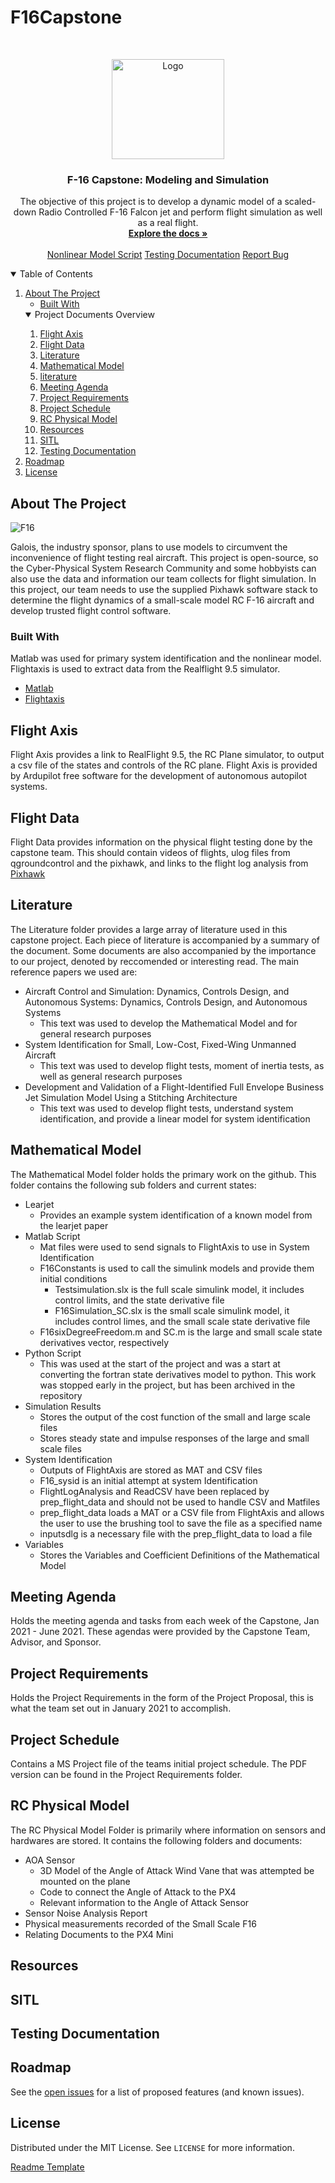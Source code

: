 # F16Capstone
<!-- PROJECT LOGO -->
<br />
<p align="center">
  <a href="https://github.com/camdeno/F16Capstone/blob/main/Resources/Images/F16%20In%20the%20Field.jpg">
    <img src="https://github.com/camdeno/F16Capstone/blob/main/Resources/Images/F16%20In%20the%20Field.jpg" alt="Logo" width="180" height="160">
  </a>

  <h3 align="center">F-16 Capstone: Modeling and Simulation</h3>

  <p align="center">
   The objective of this project is to develop a dynamic model of a scaled-down Radio Controlled F-16 Falcon jet and perform flight simulation as well as a real flight.
    <br />
    <a href="https://github.com/camdeno/F16Capstone"><strong>Explore the docs »</strong></a>
    <br />
    <br />
    <a href="https://github.com/camdeno/F16Capstone/tree/main/Mathematical%20Model/Matlab%20Script">Nonlinear Model Script</a>
    <a href="https://github.com/camdeno/F16Capstone/tree/main/Testing%20Documentation">Testing Documentation</a>
    <a href="https://github.com/camdeno/F16Capstone/issues">Report Bug</a>
  </p>
</p>


<!-- TABLE OF CONTENTS -->
<details open="open">
  <summary>Table of Contents</summary>
  <ol>
    <li>
      <a href="#about-the-project">About The Project</a>
      <ul>
        <li><a href="#built-with">Built With</a></li>
      </ul>
    </li>
      <details open="open">
      <summary>Project Documents Overview</summary>
      <ol>
          <li>
           <a href="#flight-axis">Flight Axis</a>
         </li>
          <li><a href="#flight-data">Flight Data</a></li>
          <li><a href="#literature">Literature</a></li>
          <li><a href="#mathematical-model">Mathematical Model</a></li>
          <li><a href="#literature">literature</a></li>
          <li><a href="#meeting-agenda">Meeting Agenda</a></li>
          <li><a href="#project-requirements">Project Requirements</a></li>
          <li><a href="#project-schedule">Project Schedule</a></li>
          <li><a href="#rc-physical-model">RC Physical Model</a></li>
          <li><a href="#resources">Resources</a></li>
          <li><a href="#sitl">SITL</a></li>
          <li><a href="#testing-documentation">Testing Documentation</a></li>
      </ol>  
    </details>
    <li><a href="#roadmap">Roadmap</a></li>
    <li><a href="#license">License</a></li>
  </ol>
</details>



<!-- ABOUT THE PROJECT -->
## About The Project

![F16](./Resources/f16.jpeg)

Galois, the industry sponsor, plans to use models to circumvent the inconvenience of flight testing real aircraft. This project is open-source, so the Cyber-Physical System Research Community and some hobbyists can also use the data and information our team collects for flight simulation. In this project, our team needs to use the supplied Pixhawk software stack to determine the flight dynamics of a small-scale model RC F-16 aircraft and develop trusted flight control software.

<!-- ABOUT THE PROJECT -->
### Built With

Matlab was used for primary system identification and the nonlinear model. Flightaxis is used to extract data from the Realflight 9.5 simulator. 
* [Matlab]( https://www.mathworks.com/products/matlab.html)
* [Flightaxis]( https://github.com/ArduPilot/ardupilot/blob/master/libraries/SITL/SIM_FlightAxis.cpp)

<!-- Flight Axis -->
## Flight Axis

Flight Axis provides a link to RealFlight 9.5, the RC Plane simulator, to output a csv file of the states and controls of the RC plane. Flight Axis is provided by Ardupilot free software for the development of autonomous autopilot systems. 

<!-- Flight Data -->
## Flight Data

Flight Data provides information on the physical flight testing done by the capstone team. This should contain videos of flights, ulog files from qgroundcontrol and the pixhawk, and links to the flight log analysis from [Pixhawk](https://logs.px4.io/)

<!-- Literature-->
## Literature

The Literature folder provides a large array of literature used in this capstone project. Each piece of literature is accompanied by a summary of the document. Some documents are also accompanied by the importance to our project, denoted by reccomended or interesting read. The main reference papers we used are:

* Aircraft Control and Simulation: Dynamics, Controls Design, and Autonomous Systems: Dynamics, Controls Design, and Autonomous Systems
  * This text was used to develop the Mathematical Model and for general research purposes   
* System Identification for Small, Low-Cost, Fixed-Wing Unmanned Aircraft
  * This text was used to develop flight tests, moment of inertia tests, as well as general research purposes
* Development and Validation of a Flight-Identified Full Envelope Business Jet Simulation Model Using a Stitching Architecture
  * This text was used to develop flight tests, understand system identification, and provide a linear model for system identification 


<!-- Mathematical Model -->
## Mathematical Model

The Mathematical Model folder holds the primary work on the github. This folder contains the following sub folders and current states: 

* Learjet 
  * Provides an example system identification of a known model from the learjet paper   
* Matlab Script
  * Mat files were used to send signals to FlightAxis to use in System Identification
  * F16Constants is used to call the simulink models and provide them initial conditions
    * Testsimulation.slx is the full scale simulink model, it includes control limits, and the state derivative file
    * F16Simulation_SC.slx is the small scale simulink model, it includes control limes, and the small scale state derivative file
  * F16sixDegreeFreedom.m and SC.m is the large and small scale state derivatives vector, respectively
* Python Script
  * This was used at the start of the project and was a start at converting the fortran state derivatives model to python. This work was stopped early in the project, but has been archived in the repository   
* Simulation Results
  * Stores the output of the cost function of the small and large scale files
  * Stores steady state and impulse responses of the large and small scale files
* System Identification
  * Outputs of FlightAxis are stored as MAT and CSV files 
  * F16_sysid is an initial attempt at system Identification
  * FlightLogAnalysis and ReadCSV have been replaced by prep_flight_data and should not be used to handle CSV and Matfiles
  * prep_flight_data loads a MAT or a CSV file from FlightAxis and allows the user to use the brushing tool to save the file as a specified name
  * inputsdlg is a necessary file with the prep_flight_data to load a file
* Variables 
  * Stores the Variables and Coefficient Definitions of the Mathematical Model   

<!-- Meeting Agenda -->
## Meeting Agenda

Holds the meeting agenda and tasks from each week of the Capstone, Jan 2021 - June 2021. These agendas were provided by the Capstone Team, Advisor, and Sponsor. 

<!-- Project Requirements -->
## Project Requirements

Holds the Project Requirements in the form of the Project Proposal, this is what the team set out in January 2021 to accomplish. 

<!-- Project Schedule -->
## Project Schedule 

Contains a MS Project file of the teams initial project schedule. The PDF version can be found in the Project Requirements folder. 

<!-- Rc Physical Model -->
## RC Physical Model

The RC Physical Model Folder is primarily where information on sensors and hardwares are stored. It contains the following folders and documents:
* AOA Sensor
  *  3D Model of the Angle of Attack Wind Vane that was attempted be mounted on the plane
  *  Code to connect the Angle of Attack to the PX4
  *  Relevant information to the Angle of Attack Sensor
* Sensor Noise Analysis Report
* Physical measurements recorded of the Small Scale F16 
* Relating Documents to the PX4 Mini

<!-- Resources -->
## Resources

<!-- SITL-->
## SITL

<!-- Testing Documentation-->
## Testing Documentation

<!-- ROADMAP -->
## Roadmap

See the [open issues](https://github.com/camdeno/F16Capstone/issues) for a list of proposed features (and known issues).





<!-- License -->
## License 
Distributed under the MIT License. See `LICENSE` for more information.

<!-- -->
[Readme Template](https://github.com/othneildrew/Best-README-Template)






